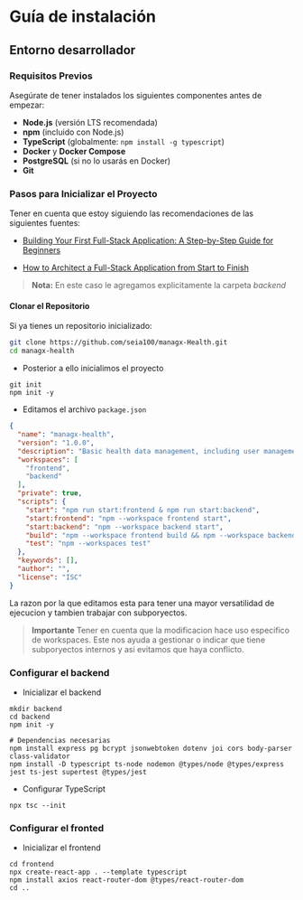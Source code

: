 # Guía de instalación

## Entorno desarrollador

### **Requisitos Previos**

Asegúrate de tener instalados los siguientes componentes antes de empezar:

- **Node.js** (versión LTS recomendada)
- **npm** (incluido con Node.js)
- **TypeScript** (globalmente: `npm install -g typescript`)
- **Docker** y **Docker Compose**
- **PostgreSQL** (si no lo usarás en Docker)
- **Git**

### **Pasos para Inicializar el Proyecto**

Tener en cuenta que estoy siguiendo las recomendaciones de las siguientes fuentes:
- [Building Your First Full-Stack Application: A Step-by-Step Guide for Beginners](https://medium.com/@codewithwaheed/building-your-first-full-stack-application-a-step-by-step-guide-for-beginners-8e159454ac71)

- [How to Architect a Full-Stack Application from Start to Finish](https://www.freecodecamp.org/news/how-to-build-a-full-stack-application-from-start-to-finish/)

> **Nota:**
> En este caso le agregamos explicitamente la carpeta _backend_



#### **Clonar el Repositorio**

Si ya tienes un repositorio inicializado:

```bash
git clone https://github.com/seia100/managx-Health.git
cd managx-health

```

- Posterior a ello inicialimos el proyecto

```shell
git init
npm init -y
```

- Editamos el archivo `package.json`

```json
{
  "name": "managx-health",
  "version": "1.0.0",
  "description": "Basic health data management, including user management, medical records and appointments, with a focus on safety and authentication.",
  "workspaces": [
    "frontend",
    "backend"
  ],
  "private": true,
  "scripts": {
    "start": "npm run start:frontend & npm run start:backend",
    "start:frontend": "npm --workspace frontend start",
    "start:backend": "npm --workspace backend start",
    "build": "npm --workspace frontend build && npm --workspace backend build",
    "test": "npm --workspaces test"
  },
  "keywords": [],
  "author": "",
  "license": "ISC"
}
```

La razon por la que editamos esta para tener una mayor versatilidad de ejecucion y tambien trabajar con subporyectos.

> **Importante**
> Tener en cuenta que la modificacion hace uso especifico de workspaces. Este nos ayuda a gestionar o indicar que tiene subporyectos internos y asi evitamos que haya conflicto.
>

### Configurar el backend

- Inicializar el backend

```shell
mkdir backend
cd backend
npm init -y

# Dependencias necesarias 
npm install express pg bcrypt jsonwebtoken dotenv joi cors body-parser class-validator
npm install -D typescript ts-node nodemon @types/node @types/express jest ts-jest supertest @types/jest

```

- Configurar TypeScript

```shell
npx tsc --init
```

### Configurar el fronted

- Inicializar el frontend

```shell
cd frontend
npx create-react-app . --template typescript
npm install axios react-router-dom @types/react-router-dom
cd ..

```
